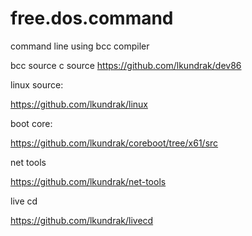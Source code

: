 # free.dos.command


command line using bcc compiler

bcc source c source https://github.com/lkundrak/dev86

linux source:

https://github.com/lkundrak/linux

boot core:

https://github.com/lkundrak/coreboot/tree/x61/src

net tools

https://github.com/lkundrak/net-tools

live cd 

https://github.com/lkundrak/livecd



